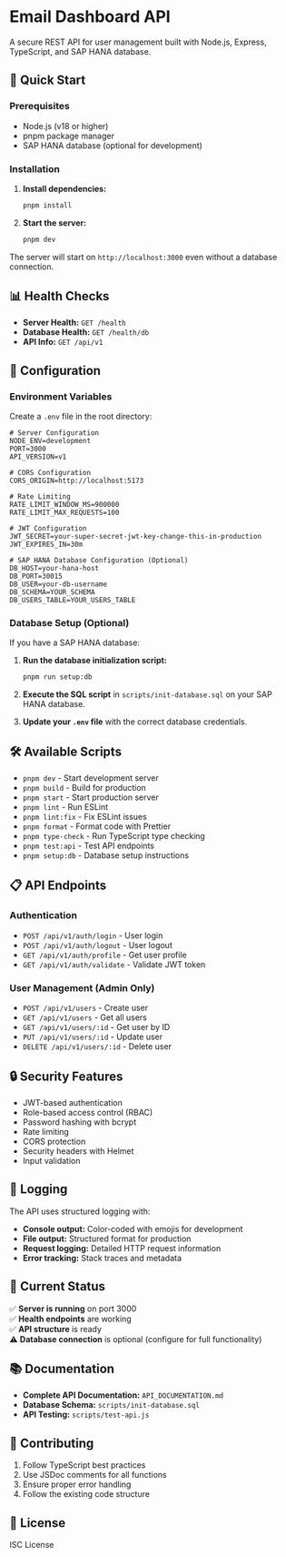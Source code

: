 # Email Dashboard API

A secure REST API for user management built with Node.js, Express, TypeScript, and SAP HANA database.

## 🚀 Quick Start

### Prerequisites
- Node.js (v18 or higher)
- pnpm package manager
- SAP HANA database (optional for development)

### Installation

1. **Install dependencies:**
   ```bash
   pnpm install
   ```

2. **Start the server:**
   ```bash
   pnpm dev
   ```

The server will start on `http://localhost:3000` even without a database connection.

## 📊 Health Checks

- **Server Health:** `GET /health`
- **Database Health:** `GET /health/db`
- **API Info:** `GET /api/v1`

## 🔧 Configuration

### Environment Variables
Create a `.env` file in the root directory:

```env
# Server Configuration
NODE_ENV=development
PORT=3000
API_VERSION=v1

# CORS Configuration
CORS_ORIGIN=http://localhost:5173

# Rate Limiting
RATE_LIMIT_WINDOW_MS=900000
RATE_LIMIT_MAX_REQUESTS=100

# JWT Configuration
JWT_SECRET=your-super-secret-jwt-key-change-this-in-production
JWT_EXPIRES_IN=30m

# SAP HANA Database Configuration (Optional)
DB_HOST=your-hana-host
DB_PORT=30015
DB_USER=your-db-username
DB_SCHEMA=YOUR_SCHEMA
DB_USERS_TABLE=YOUR_USERS_TABLE
```

### Database Setup (Optional)

If you have a SAP HANA database:

1. **Run the database initialization script:**
   ```bash
   pnpm run setup:db
   ```

2. **Execute the SQL script** in `scripts/init-database.sql` on your SAP HANA database.

3. **Update your `.env` file** with the correct database credentials.

## 🛠️ Available Scripts

- `pnpm dev` - Start development server
- `pnpm build` - Build for production
- `pnpm start` - Start production server
- `pnpm lint` - Run ESLint
- `pnpm lint:fix` - Fix ESLint issues
- `pnpm format` - Format code with Prettier
- `pnpm type-check` - Run TypeScript type checking
- `pnpm test:api` - Test API endpoints
- `pnpm setup:db` - Database setup instructions

## 📋 API Endpoints

### Authentication
- `POST /api/v1/auth/login` - User login
- `POST /api/v1/auth/logout` - User logout
- `GET /api/v1/auth/profile` - Get user profile
- `GET /api/v1/auth/validate` - Validate JWT token

### User Management (Admin Only)
- `POST /api/v1/users` - Create user
- `GET /api/v1/users` - Get all users
- `GET /api/v1/users/:id` - Get user by ID
- `PUT /api/v1/users/:id` - Update user
- `DELETE /api/v1/users/:id` - Delete user

## 🔒 Security Features

- JWT-based authentication
- Role-based access control (RBAC)
- Password hashing with bcrypt
- Rate limiting
- CORS protection
- Security headers with Helmet
- Input validation

## 📝 Logging

The API uses structured logging with:
- **Console output:** Color-coded with emojis for development
- **File output:** Structured format for production
- **Request logging:** Detailed HTTP request information
- **Error tracking:** Stack traces and metadata

## 🚨 Current Status

✅ **Server is running** on port 3000  
✅ **Health endpoints** are working  
✅ **API structure** is ready  
⚠️ **Database connection** is optional (configure for full functionality)

## 📚 Documentation

- **Complete API Documentation:** `API_DOCUMENTATION.md`
- **Database Schema:** `scripts/init-database.sql`
- **API Testing:** `scripts/test-api.js`

## 🤝 Contributing

1. Follow TypeScript best practices
2. Use JSDoc comments for all functions
3. Ensure proper error handling
4. Follow the existing code structure

## 📄 License

ISC License